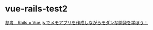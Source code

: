 # vue-rails-test2
[参考　Rails × Vue.js でメモアプリを作成しながらモダンな開発を学ぼう！](https://www.techpit.jp/courses/123/curriculums/126/sections/934/parts/3576)
